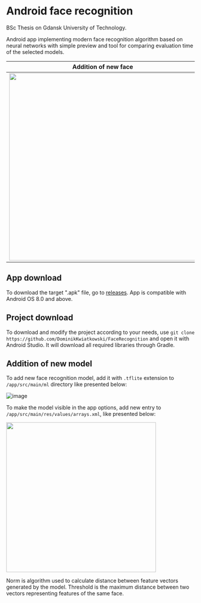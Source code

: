 # Android face recognition

BSc Thesis on Gdansk University of Technology.

Android app implementing modern face recognition algorithm based on neural networks with simple preview and tool for comparing evaluation time of the selected models.

Addition of new face | Recognition in real-time
--- | ---
<img src="https://i.imgur.com/xzlQt1r.jpg" height="500"> |<img src="https://i.imgur.com/oFihtiq.jpg" height="500">
## App download

To download the target ".apk" file, go to [releases](https://github.com/DominikKwiatkowski/FaceRecognition/releases/tag/v1.0.0). App is compatible with Android OS 8.0 and above.

## Project download

To download and modify the project according to your needs, use `git clone https://github.com/DominikKwiatkowski/FaceRecognition` and open it with Android Studio. It will download all required libraries through Gradle.

## Addition of new model

To add new face recognition model, add it with `.tflite` extension to `/app/src/main/ml` directory like presented below:

![image](https://user-images.githubusercontent.com/52603374/144749058-e7e637db-7e65-43ef-a6b1-3291cb2f1082.png)

To make the model visible in the app options, add new entry to `/app/src/main/res/values/arrays.xml`, like presented below:

<img src="https://i.imgur.com/J6e6PXs.png" height="400">

Norm is algorithm used to calculate distance between feature vectors generated by the model.
Threshold is the maximum distance between two vectors representing features of the same face.
